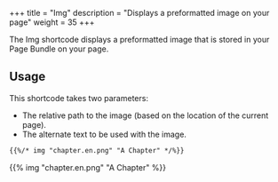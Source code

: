 +++
title = "Img"
description = "Displays a preformatted image on your page"
weight = 35
+++

The Img shortcode displays a preformatted image that is stored in your Page Bundle on your page.

## Usage


This shortcode takes two parameters:  

* The relative path to the image (based on the location of the current page).
* The alternate text to be used with the image.  

```markdown
{{%/* img "chapter.en.png" "A Chapter" */%}}
```

{{% img "chapter.en.png" "A Chapter" %}}